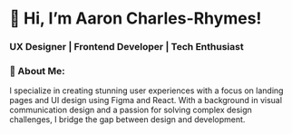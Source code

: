 # 👋 Hi, I’m Aaron Charles-Rhymes!

### UX Designer | Frontend Developer | Tech Enthusiast

### 🌟 About Me:

I specialize in creating stunning user experiences with a focus on landing pages and UI design using Figma and React. With a background in visual communication design and a passion for solving complex design challenges, I bridge the gap between design and development.
<!--
**acharlesrhymes/acharlesrhymes** is a ✨ _special_ ✨ repository because its `README.md` (this file) appears on your GitHub profile.

Here are some ideas to get you started:

- 🔭 I’m currently working on ...
- 🌱 I’m currently learning ...
- 👯 I’m looking to collaborate on ...
- 🤔 I’m looking for help with ...
- 💬 Ask me about ...
- 📫 How to reach me: ...
- 😄 Pronouns: ...
- ⚡ Fun fact: ...
-->
